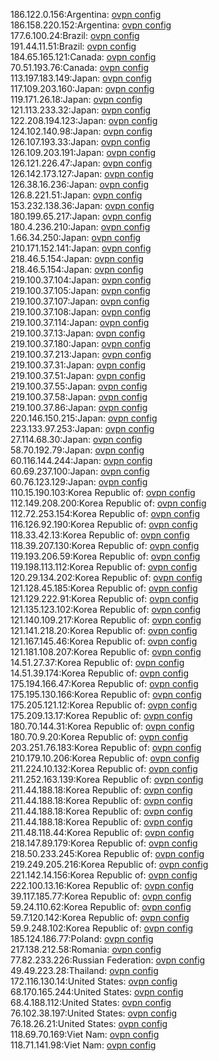 186.122.0.156:Argentina: [ovpn config](vpn/186_122_0_156.ovpn)  
186.158.220.152:Argentina: [ovpn config](vpn/186_158_220_152.ovpn)  
177.6.100.24:Brazil: [ovpn config](vpn/177_6_100_24.ovpn)  
191.44.11.51:Brazil: [ovpn config](vpn/191_44_11_51.ovpn)  
184.65.165.121:Canada: [ovpn config](vpn/184_65_165_121.ovpn)  
70.51.193.76:Canada: [ovpn config](vpn/70_51_193_76.ovpn)  
113.197.183.149:Japan: [ovpn config](vpn/113_197_183_149.ovpn)  
117.109.203.160:Japan: [ovpn config](vpn/117_109_203_160.ovpn)  
119.171.26.18:Japan: [ovpn config](vpn/119_171_26_18.ovpn)  
121.113.233.32:Japan: [ovpn config](vpn/121_113_233_32.ovpn)  
122.208.194.123:Japan: [ovpn config](vpn/122_208_194_123.ovpn)  
124.102.140.98:Japan: [ovpn config](vpn/124_102_140_98.ovpn)  
126.107.193.33:Japan: [ovpn config](vpn/126_107_193_33.ovpn)  
126.109.203.191:Japan: [ovpn config](vpn/126_109_203_191.ovpn)  
126.121.226.47:Japan: [ovpn config](vpn/126_121_226_47.ovpn)  
126.142.173.127:Japan: [ovpn config](vpn/126_142_173_127.ovpn)  
126.38.16.236:Japan: [ovpn config](vpn/126_38_16_236.ovpn)  
126.8.221.51:Japan: [ovpn config](vpn/126_8_221_51.ovpn)  
153.232.138.36:Japan: [ovpn config](vpn/153_232_138_36.ovpn)  
180.199.65.217:Japan: [ovpn config](vpn/180_199_65_217.ovpn)  
180.4.236.210:Japan: [ovpn config](vpn/180_4_236_210.ovpn)  
1.66.34.250:Japan: [ovpn config](vpn/1_66_34_250.ovpn)  
210.171.152.141:Japan: [ovpn config](vpn/210_171_152_141.ovpn)  
218.46.5.154:Japan: [ovpn config](vpn/218_46_5_154.ovpn)  
218.46.5.154:Japan: [ovpn config](vpn/218_46_5_154.ovpn)  
219.100.37.104:Japan: [ovpn config](vpn/219_100_37_104.ovpn)  
219.100.37.105:Japan: [ovpn config](vpn/219_100_37_105.ovpn)  
219.100.37.107:Japan: [ovpn config](vpn/219_100_37_107.ovpn)  
219.100.37.108:Japan: [ovpn config](vpn/219_100_37_108.ovpn)  
219.100.37.114:Japan: [ovpn config](vpn/219_100_37_114.ovpn)  
219.100.37.13:Japan: [ovpn config](vpn/219_100_37_13.ovpn)  
219.100.37.180:Japan: [ovpn config](vpn/219_100_37_180.ovpn)  
219.100.37.213:Japan: [ovpn config](vpn/219_100_37_213.ovpn)  
219.100.37.31:Japan: [ovpn config](vpn/219_100_37_31.ovpn)  
219.100.37.51:Japan: [ovpn config](vpn/219_100_37_51.ovpn)  
219.100.37.55:Japan: [ovpn config](vpn/219_100_37_55.ovpn)  
219.100.37.58:Japan: [ovpn config](vpn/219_100_37_58.ovpn)  
219.100.37.86:Japan: [ovpn config](vpn/219_100_37_86.ovpn)  
220.146.150.215:Japan: [ovpn config](vpn/220_146_150_215.ovpn)  
223.133.97.253:Japan: [ovpn config](vpn/223_133_97_253.ovpn)  
27.114.68.30:Japan: [ovpn config](vpn/27_114_68_30.ovpn)  
58.70.192.79:Japan: [ovpn config](vpn/58_70_192_79.ovpn)  
60.116.144.244:Japan: [ovpn config](vpn/60_116_144_244.ovpn)  
60.69.237.100:Japan: [ovpn config](vpn/60_69_237_100.ovpn)  
60.76.123.129:Japan: [ovpn config](vpn/60_76_123_129.ovpn)  
110.15.190.103:Korea Republic of: [ovpn config](vpn/110_15_190_103.ovpn)  
112.149.208.200:Korea Republic of: [ovpn config](vpn/112_149_208_200.ovpn)  
112.72.253.154:Korea Republic of: [ovpn config](vpn/112_72_253_154.ovpn)  
116.126.92.190:Korea Republic of: [ovpn config](vpn/116_126_92_190.ovpn)  
118.33.42.13:Korea Republic of: [ovpn config](vpn/118_33_42_13.ovpn)  
118.39.207.130:Korea Republic of: [ovpn config](vpn/118_39_207_130.ovpn)  
119.193.206.59:Korea Republic of: [ovpn config](vpn/119_193_206_59.ovpn)  
119.198.113.112:Korea Republic of: [ovpn config](vpn/119_198_113_112.ovpn)  
120.29.134.202:Korea Republic of: [ovpn config](vpn/120_29_134_202.ovpn)  
121.128.45.185:Korea Republic of: [ovpn config](vpn/121_128_45_185.ovpn)  
121.129.222.91:Korea Republic of: [ovpn config](vpn/121_129_222_91.ovpn)  
121.135.123.102:Korea Republic of: [ovpn config](vpn/121_135_123_102.ovpn)  
121.140.109.217:Korea Republic of: [ovpn config](vpn/121_140_109_217.ovpn)  
121.141.218.20:Korea Republic of: [ovpn config](vpn/121_141_218_20.ovpn)  
121.167.145.46:Korea Republic of: [ovpn config](vpn/121_167_145_46.ovpn)  
121.181.108.207:Korea Republic of: [ovpn config](vpn/121_181_108_207.ovpn)  
14.51.27.37:Korea Republic of: [ovpn config](vpn/14_51_27_37.ovpn)  
14.51.39.174:Korea Republic of: [ovpn config](vpn/14_51_39_174.ovpn)  
175.194.166.47:Korea Republic of: [ovpn config](vpn/175_194_166_47.ovpn)  
175.195.130.166:Korea Republic of: [ovpn config](vpn/175_195_130_166.ovpn)  
175.205.121.12:Korea Republic of: [ovpn config](vpn/175_205_121_12.ovpn)  
175.209.13.17:Korea Republic of: [ovpn config](vpn/175_209_13_17.ovpn)  
180.70.144.31:Korea Republic of: [ovpn config](vpn/180_70_144_31.ovpn)  
180.70.9.20:Korea Republic of: [ovpn config](vpn/180_70_9_20.ovpn)  
203.251.76.183:Korea Republic of: [ovpn config](vpn/203_251_76_183.ovpn)  
210.179.10.206:Korea Republic of: [ovpn config](vpn/210_179_10_206.ovpn)  
211.224.10.132:Korea Republic of: [ovpn config](vpn/211_224_10_132.ovpn)  
211.252.163.139:Korea Republic of: [ovpn config](vpn/211_252_163_139.ovpn)  
211.44.188.18:Korea Republic of: [ovpn config](vpn/211_44_188_18.ovpn)  
211.44.188.18:Korea Republic of: [ovpn config](vpn/211_44_188_18.ovpn)  
211.44.188.18:Korea Republic of: [ovpn config](vpn/211_44_188_18.ovpn)  
211.44.188.18:Korea Republic of: [ovpn config](vpn/211_44_188_18.ovpn)  
211.48.118.44:Korea Republic of: [ovpn config](vpn/211_48_118_44.ovpn)  
218.147.89.179:Korea Republic of: [ovpn config](vpn/218_147_89_179.ovpn)  
218.50.233.245:Korea Republic of: [ovpn config](vpn/218_50_233_245.ovpn)  
219.249.205.216:Korea Republic of: [ovpn config](vpn/219_249_205_216.ovpn)  
221.142.14.156:Korea Republic of: [ovpn config](vpn/221_142_14_156.ovpn)  
222.100.13.16:Korea Republic of: [ovpn config](vpn/222_100_13_16.ovpn)  
39.117.185.77:Korea Republic of: [ovpn config](vpn/39_117_185_77.ovpn)  
59.24.110.62:Korea Republic of: [ovpn config](vpn/59_24_110_62.ovpn)  
59.7.120.142:Korea Republic of: [ovpn config](vpn/59_7_120_142.ovpn)  
59.9.248.102:Korea Republic of: [ovpn config](vpn/59_9_248_102.ovpn)  
185.124.186.77:Poland: [ovpn config](vpn/185_124_186_77.ovpn)  
217.138.212.58:Romania: [ovpn config](vpn/217_138_212_58.ovpn)  
77.82.233.226:Russian Federation: [ovpn config](vpn/77_82_233_226.ovpn)  
49.49.223.28:Thailand: [ovpn config](vpn/49_49_223_28.ovpn)  
172.116.130.14:United States: [ovpn config](vpn/172_116_130_14.ovpn)  
68.170.165.244:United States: [ovpn config](vpn/68_170_165_244.ovpn)  
68.4.188.112:United States: [ovpn config](vpn/68_4_188_112.ovpn)  
76.102.38.197:United States: [ovpn config](vpn/76_102_38_197.ovpn)  
76.18.26.21:United States: [ovpn config](vpn/76_18_26_21.ovpn)  
118.69.70.169:Viet Nam: [ovpn config](vpn/118_69_70_169.ovpn)  
118.71.141.98:Viet Nam: [ovpn config](vpn/118_71_141_98.ovpn)  
